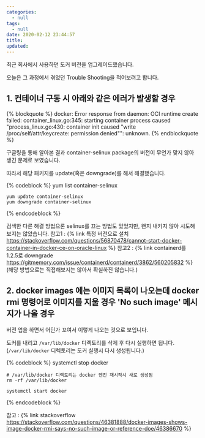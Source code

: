 ```yaml
---
categories:
  - null
tags:
  - null
date: 2020-02-12 23:44:57
title:
updated:
---
```



최근 회사에서 사용하던 도커 버전을 업그레이드했습니다.

오늘은 그 과정에서 겪었던 Trouble Shooting을 적어보려고 합니다.

## 1. 컨테이너 구동 시 아래와 같은 에러가 발생할 경우

{% blockquote %}
    docker: Error response from daemon: OCI runtime create failed: container_linux.go:345: starting container process caused "process_linux.go:430: container init caused \"write /proc/self/attr/keycreate: permission denied\"": unknown.
{% endblockquote %}

구글링을 통해 알아본 결과 container-selinux package의 버전이 무언가 맞지 않아 생긴 문제로 보였습니다.

따라서 해당 패키지를 update(혹은 downgrade)를 해서 해결했습니다.

{% codeblock %}
    yum list container-selinux
 
    yum update container-selinux
    yum downgrade container-selinux
{% endcodeblock %}

검색한 다른 해결 방법으론 selinux를 끄는 방법도 있었지만, 왠지 내키지 않아 시도해보지는 않았습니다.
참고1 : {% link 특정 버전으로 설치 https://stackoverflow.com/questions/56870478/cannot-start-docker-container-in-docker-ce-on-oracle-linux %}
참고2 : {% link containerd를 1.2.5로 downgrade https://gitmemory.com/issue/containerd/containerd/3862/560205832 %} (해당 방법으로는 직접해보지는 않아서 확실하진 않습니다.)

## 2. docker images 에는 이미지 목록이 나오는데 docker rmi 명령어로 이미지를 지울 경우 'No such image' 메시지가 나올 경우

버전 업을 하면서 어딘가 꼬여서 이렇게 나오는 것으로 보입니다.

도커를 내리고 `/var/lib/docker` 디렉토리를 삭제 후 다시 실행하면 됩니다.
(`/var/lib/docker` 디렉토리는 도커 실행시 다시 생성됩니다.)

{% codeblock %}
    systemctl stop docker
 
    # /var/lib/docker 디렉토리는 docker 엔진 재시작시 새로 생성됨
    rm -rf /var/lib/docker
    
    systemctl start docker
{% endcodeblock %}

참고 : {% link stackoverflow https://stackoverflow.com/questions/46381888/docker-images-shows-image-docker-rmi-says-no-such-image-or-reference-doe/46386670 %}